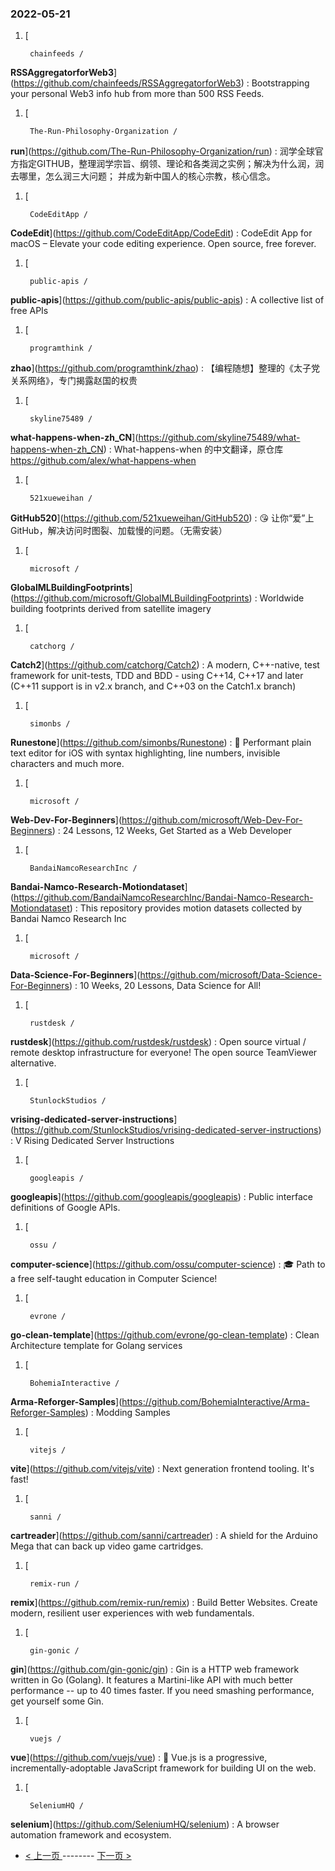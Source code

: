 ### 2022-05-21 
1. [
    

        chainfeeds /
**RSSAggregatorforWeb3**](https://github.com/chainfeeds/RSSAggregatorforWeb3) : Bootstrapping your personal Web3 info hub from more than 500 RSS Feeds.
1. [
    

        The-Run-Philosophy-Organization /
**run**](https://github.com/The-Run-Philosophy-Organization/run) : 润学全球官方指定GITHUB，整理润学宗旨、纲领、理论和各类润之实例；解决为什么润，润去哪里，怎么润三大问题； 并成为新中国人的核心宗教，核心信念。
1. [
    

        CodeEditApp /
**CodeEdit**](https://github.com/CodeEditApp/CodeEdit) : CodeEdit App for macOS – Elevate your code editing experience. Open source, free forever.
1. [
    

        public-apis /
**public-apis**](https://github.com/public-apis/public-apis) : A collective list of free APIs
1. [
    

        programthink /
**zhao**](https://github.com/programthink/zhao) : 【编程随想】整理的《太子党关系网络》，专门揭露赵国的权贵
1. [
    

        skyline75489 /
**what-happens-when-zh_CN**](https://github.com/skyline75489/what-happens-when-zh_CN) : What-happens-when 的中文翻译，原仓库 https://github.com/alex/what-happens-when
1. [
    

        521xueweihan /
**GitHub520**](https://github.com/521xueweihan/GitHub520) : 😘 让你“爱”上 GitHub，解决访问时图裂、加载慢的问题。（无需安装）
1. [
    

        microsoft /
**GlobalMLBuildingFootprints**](https://github.com/microsoft/GlobalMLBuildingFootprints) : Worldwide building footprints derived from satellite imagery
1. [
    

        catchorg /
**Catch2**](https://github.com/catchorg/Catch2) : A modern, C++-native, test framework for unit-tests, TDD and BDD - using C++14, C++17 and later (C++11 support is in v2.x branch, and C++03 on the Catch1.x branch)
1. [
    

        simonbs /
**Runestone**](https://github.com/simonbs/Runestone) : 📝 Performant plain text editor for iOS with syntax highlighting, line numbers, invisible characters and much more.
1. [
    

        microsoft /
**Web-Dev-For-Beginners**](https://github.com/microsoft/Web-Dev-For-Beginners) : 24 Lessons, 12 Weeks, Get Started as a Web Developer
1. [
    

        BandaiNamcoResearchInc /
**Bandai-Namco-Research-Motiondataset**](https://github.com/BandaiNamcoResearchInc/Bandai-Namco-Research-Motiondataset) : This repository provides motion datasets collected by Bandai Namco Research Inc
1. [
    

        microsoft /
**Data-Science-For-Beginners**](https://github.com/microsoft/Data-Science-For-Beginners) : 10 Weeks, 20 Lessons, Data Science for All!
1. [
    

        rustdesk /
**rustdesk**](https://github.com/rustdesk/rustdesk) : Open source virtual / remote desktop infrastructure for everyone! The open source TeamViewer alternative.
1. [
    

        StunlockStudios /
**vrising-dedicated-server-instructions**](https://github.com/StunlockStudios/vrising-dedicated-server-instructions) : V Rising Dedicated Server Instructions
1. [
    

        googleapis /
**googleapis**](https://github.com/googleapis/googleapis) : Public interface definitions of Google APIs.
1. [
    

        ossu /
**computer-science**](https://github.com/ossu/computer-science) : 🎓 Path to a free self-taught education in Computer Science!
1. [
    

        evrone /
**go-clean-template**](https://github.com/evrone/go-clean-template) : Clean Architecture template for Golang services
1. [
    

        BohemiaInteractive /
**Arma-Reforger-Samples**](https://github.com/BohemiaInteractive/Arma-Reforger-Samples) : Modding Samples
1. [
    

        vitejs /
**vite**](https://github.com/vitejs/vite) : Next generation frontend tooling. It's fast!
1. [
    

        sanni /
**cartreader**](https://github.com/sanni/cartreader) : A shield for the Arduino Mega that can back up video game cartridges.
1. [
    

        remix-run /
**remix**](https://github.com/remix-run/remix) : Build Better Websites. Create modern, resilient user experiences with web fundamentals.
1. [
    

        gin-gonic /
**gin**](https://github.com/gin-gonic/gin) : Gin is a HTTP web framework written in Go (Golang). It features a Martini-like API with much better performance -- up to 40 times faster. If you need smashing performance, get yourself some Gin.
1. [
    

        vuejs /
**vue**](https://github.com/vuejs/vue) : 🖖 Vue.js is a progressive, incrementally-adoptable JavaScript framework for building UI on the web.
1. [
    

        SeleniumHQ /
**selenium**](https://github.com/SeleniumHQ/selenium) : A browser automation framework and ecosystem. 

- [ < 上一页 ](https://github.com/able8/github-trending-daily-record/blob/master/2022-05-20.md) -------- [ 下一页 > ](https://github.com/able8/github-trending-daily-record/blob/master/2022-05-22.md)
